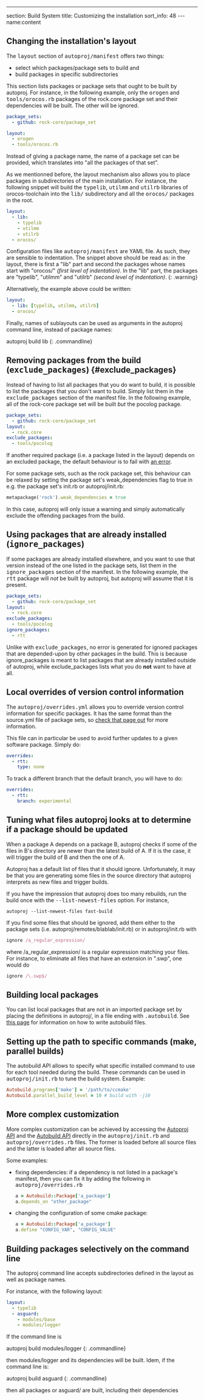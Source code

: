 ---
section: Build System
title: Customizing the installation
sort_info: 48
--- name:content

Changing the installation's layout
----------------------------------

The <tt>layout</tt> section of <tt>autoproj/manifest</tt> offers two things:

 * select which packages/package sets to build and
 * build packages in specific subdirectories

This section lists packages or package sets that ought to be built by autoproj.
For instance, in the following example, only the <tt>orogen</tt> and
<tt>tools/orocos.rb</tt> packages of the rock.core package set and their
dependencies will be built. The other will be ignored.

~~~ yaml
package_sets:
  - github: rock-core/package_set

layout:
  - orogen
  - tools/orocos.rb
~~~

Instead of giving a package name, the name of a package set can be provided,
which translates into "all the packages of that set".

As we mentionned before, the layout mechanism also allows you to place packages
in subdirectories of the main installation. For instance, the following snippet
will build the <tt>typelib</tt>, <tt>utilmm</tt> and <tt>utilrb</tt> libraries
of orocos-toolchain into the <tt>lib/</tt> subdirectory and all the <tt>orocos/</tt> packages in the root.

~~~ yaml
layout:
  - lib:
    - typelib
    - utilmm
    - utilrb
  - orocos/
~~~

Configuration files like <tt>autoproj/manifest</tt> are YAML file. As such, they
are sensible to indentation. The snippet above should be read as: in the layout,
there is first a "lib" part and second the packages whose names start with
"orocos/" _(first level of indentation)_. In the "lib" part, the packages are
"typelib", "utilmm" and "utilrb" _(second level of indentation)_. 
{: .warning}

Alternatively, the example above could be written:

~~~ yaml
layout:
  - lib: [typelib, utilmm, utilrb]
  - orocos/
~~~

Finally, names of sublayouts can be used as arguments in the autoproj command
line, instead of package names:

autoproj build lib
{: .commandline}

Removing packages from the build (<tt>exclude_packages</tt>) {#exclude_packages}
--------------------------------
Instead of having to list all packages that you do want to build, it is possible
to list the packages that you don't want to build. Simply list them in the
<tt>exclude_packages</tt> section of the manifest file. In the following example, all
of the rock-core package set will be built *but* the pocolog package.

~~~ yaml
package_sets:
  - github: rock-core/package_set
layout:
  - rock.core
exclude_packages:
  - tools/pocolog
~~~

If another required package (i.e. a package listed in the layout) depends on an
excluded package, the default behaviour is to fail with
[an error](error_messages.html#exclusions).

For some package sets, such as the rock package set, this behaviour can be
relaxed by setting the package set's weak_dependencies flag to true in e.g. the
package set's init.rb or autoproj/init.rb:

``` ruby
metapackage('rock').weak_dependencies = true
```

In this case, autoproj will only issue a warning and simply automatically
exclude the offending packages from the build.

Using packages that are already installed (<tt>ignore_packages</tt>) 
-----------------------------------------

If some packages are already installed elsewhere, and you want to use that
version instead of the one listed in the package sets, list them in the
<tt>ignore_packages</tt> section of the manifest. In the following example, the
<tt>rtt</tt> package will *not* be built by autoproj, but autoproj will assume
that it is present.

~~~ yaml
package_sets:
  - github: rock-core/package_set
layout:
  - rock.core
exclude_packages:
  - tools/pocolog
ignore_packages:
  - rtt
~~~

Unlike with <tt>exclude_packages</tt>, no error is generated for ignored
packages that are depended-upon by other packages in the build. This is because
ignore_packages is meant to list packages that are already installed outside of
autoproj, while exclude_packages lists what you do **not** want to have at all.

Local overrides of version control information
----------------------------------------------

The <tt>autoproj/overrides.yml</tt> allows you to override version control information
for specific packages. It has the same format than the source.yml file of
package sets, so [check that page out](advanced/importers.html) for more information.

This file can in particular be used to avoid further updates to a given software
package. Simply do:

~~~ yaml
overrides:
  - rtt:
    type: none
~~~

To track a different branch that the default branch, you will have to do:

~~~ yaml
overrides:
  - rtt:
    branch: experimental
~~~

Tuning what files autoproj looks at to determine if a package should be updated
-------------------------------------------------------------------------------
When a package A depends on a package B, autoproj checks if some of the files in
B's directory are newer than the latest build of A. If it is the case, it will
trigger the build of B and then the one of A.

Autoproj has a default list of files that it should ignore. Unfortunately, it
may be that you are generating some files in the source directory that autoproj
interprets as new files and trigger builds.

If you have the impression that autoproj does too many rebuilds, run the build
once with the <tt>\-\-list-newest-files</tt> option. For instance,

~~~
autoproj --list-newest-files fast-build
~~~

If you find some files that should be ignored, add them either to the package
sets (i.e. autoproj/remotes/blablab/init.rb) or in autoproj/init.rb with

~~~ ruby
ignore /a_regular_expression/
~~~

where /a_regular_expression/ is a regular expression matching your files. For
instance, to eliminate all files that have an extension in ".swp", one would do

~~~ ruby
ignore /\.swp$/
~~~

Building local packages
-----------------------

You can list local packages that are not in an imported package set by placing
the definitions in autoproj/, in a file ending with <tt>.autobuild</tt>. See [this
page](advanced/autobuild.html) for information on how to write autobuild files.

Setting up the path to specific commands (make, parallel builds)
----------------------------------------------------------------

The autobuild API allows to specify what specific installed command to use for
each tool needed during the build. These commands can be used in
<tt>autoproj/init.rb</tt> to tune the build system. Example:

~~~ ruby
Autobuild.programs['make'] = '/path/to/ccmake'
Autobuild.parallel_build_level = 10 # build with -j10
~~~

More complex customization
--------------------------

More complex customization can be achieved by accessing the [Autoproj
API](http://rubydoc.info/gems/autoproj/frames) and
the [Autobuild API](http://rubydoc.info/gems/autobuild/frames) directly in the <tt>autoproj/init.rb</tt> and
<tt>autoproj/overrides.rb</tt>
files. The former is loaded before all source files and the latter is loaded
after all source files.

Some examples:

 *  fixing dependencies: if a dependency is not listed in a package's manifest,
    then you can fix it by adding the following in <tt>autoproj/overrides.rb</tt>

    ~~~ ruby
    a = Autobuild::Package['a_package']
    a.depends_on "other_package"
    ~~~

 *  changing the configuration of some cmake package:

    ~~~ ruby
    a = Autobuild::Package['a_package']
    a.define "CONFIG_VAR", "CONFIG_VALUE"
    ~~~

Building packages selectively on the command line
-------------------------------------------------

The autoproj command line accepts subdirectories defined in the layout as well
as package names.

For instance, with the following layout:

~~~ yaml
layout:
  - typelib
  - asguard:
    - modules/base
    - modules/logger
~~~

If the command line is

autoproj build modules/logger
{: .commandline}

then modules/logger and its dependencies will be built. Idem, if the command line is:

autoproj build asguard
{: .commandline}

then all packages or asguard/ are built, including their dependencies

